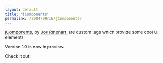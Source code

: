 ```yaml
---
layout: default
title: "jComponents"
permalink: /2004/09/16/jComponents/
---
```


<P><A href="http://clearsoftware.net/jcomponents1_0/" target=_blank>jComponents</A>, by <A href="http://clearsoftware.net/client/" target=_blank>Joe Rinehart</A>, are custom tags which provide some cool UI elements.</P>
<P>Version&nbsp;1.0 is now in preview.</P>
<P>Check it out!</P>